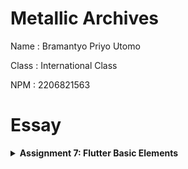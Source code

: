 # Metallic Archives

Name : Bramantyo Priyo Utomo

Class : International Class

NPM : 2206821563

# Essay

<details>
<summary><strong>Assignment 7: Flutter Basic Elements</strong></summary>

## Flutter Basic Elements

1.
